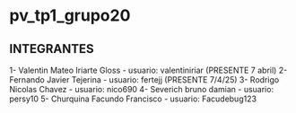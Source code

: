 # pv_tp1_grupo20

## INTEGRANTES

1- Valentin Mateo Iriarte Gloss - usuario: valentiniriar (PRESENTE 7 abril)
2- Fernando Javier Tejerina - usuario: fertejj (PRESENTE 7/4/25)
3- Rodrigo Nicolas Chavez - usuario: nico690
4- Severich bruno damian - usuario: persy10
5- Churquina Facundo Francisco - usuario: Facudebug123
